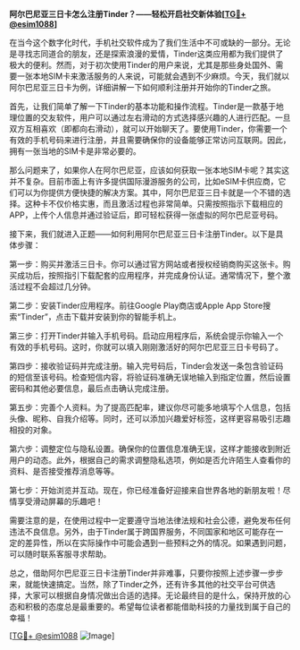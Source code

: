 **阿尔巴尼亚三日卡怎么注册Tinder？——轻松开启社交新体验[[TG💪+ @esim1088](https://t.me/s/esim1088)]**

在当今这个数字化时代，手机社交软件成为了我们生活中不可或缺的一部分。无论是寻找志同道合的朋友，还是探索浪漫的爱情，Tinder这类应用都为我们提供了极大的便利。然而，对于初次使用Tinder的用户来说，尤其是那些身处国外、需要一张本地SIM卡来激活服务的人来说，可能就会遇到不少麻烦。今天，我们就以阿尔巴尼亚三日卡为例，详细讲解一下如何顺利注册并开始你的Tinder之旅。

首先，让我们简单了解一下Tinder的基本功能和操作流程。Tinder是一款基于地理位置的交友软件，用户可以通过左右滑动的方式选择感兴趣的人进行匹配。一旦双方互相喜欢（即都向右滑动），就可以开始聊天了。要使用Tinder，你需要一个有效的手机号码来进行注册，并且需要确保你的设备能够正常访问互联网。因此，拥有一张当地的SIM卡是非常必要的。

那么问题来了，如果你人在阿尔巴尼亚，应该如何获取一张本地SIM卡呢？其实这并不复杂。目前市面上有许多提供国际漫游服务的公司，比如eSIM卡供应商，它们可以为你提供方便快捷的解决方案。其中，阿尔巴尼亚三日卡就是一个不错的选择。这种卡不仅价格实惠，而且激活过程也非常简单。只需按照指示下载相应的APP，上传个人信息并通过验证后，即可轻松获得一张虚拟的阿尔巴尼亚号码。

接下来，我们就进入正题——如何利用阿尔巴尼亚三日卡注册Tinder。以下是具体步骤：

第一步：购买并激活三日卡。你可以通过官方网站或者授权经销商购买这张卡。购买成功后，按照指引下载配套的应用程序，并完成身份认证。通常情况下，整个激活过程不会超过几分钟。

第二步：安装Tinder应用程序。前往Google Play商店或Apple App Store搜索“Tinder”，点击下载并安装到你的智能手机上。

第三步：打开Tinder并输入手机号码。启动应用程序后，系统会提示你输入一个有效的手机号码。这时，你就可以填入刚刚激活好的阿尔巴尼亚三日卡号码了。

第四步：接收验证码并完成注册。输入完号码后，Tinder会发送一条包含验证码的短信至该号码。检查短信内容，将验证码准确无误地输入到指定位置，然后设置密码和其他必要信息，最后点击确认完成注册。

第五步：完善个人资料。为了提高匹配率，建议你尽可能多地填写个人信息，包括头像、昵称、自我介绍等。同时，还可以添加兴趣爱好标签，这样更容易吸引志趣相投的对象。

第六步：调整定位与隐私设置。确保你的位置信息准确无误，这样才能接收到附近用户的动态。此外，根据自己的需求调整隐私选项，例如是否允许陌生人查看你的资料、是否接受推荐消息等等。

第七步：开始浏览并互动。现在，你已经准备好迎接来自世界各地的新朋友啦！尽情享受滑动屏幕的乐趣吧！

需要注意的是，在使用过程中一定要遵守当地法律法规和社会公德，避免发布任何违法不良信息。另外，由于Tinder属于跨国界服务，不同国家和地区可能存在一定的差异性，所以在实际操作中可能会遇到一些预料之外的情况。如果遇到问题，可以随时联系客服寻求帮助。

总之，借助阿尔巴尼亚三日卡注册Tinder并非难事，只要你按照上述步骤一步步来，就能快速搞定。当然，除了Tinder之外，还有许多其他的社交平台可供选择，大家可以根据自身情况做出合适的选择。无论最终目的是什么，保持开放的心态和积极的态度总是最重要的。希望每位读者都能借助科技的力量找到属于自己的幸福！

[[TG💪+ @esim1088](https://t.me/s/esim1088) ![Image](https://i.postimg.cc/4NQfJmqS/Snipaste-2025-05-13-00-14-12.png)]